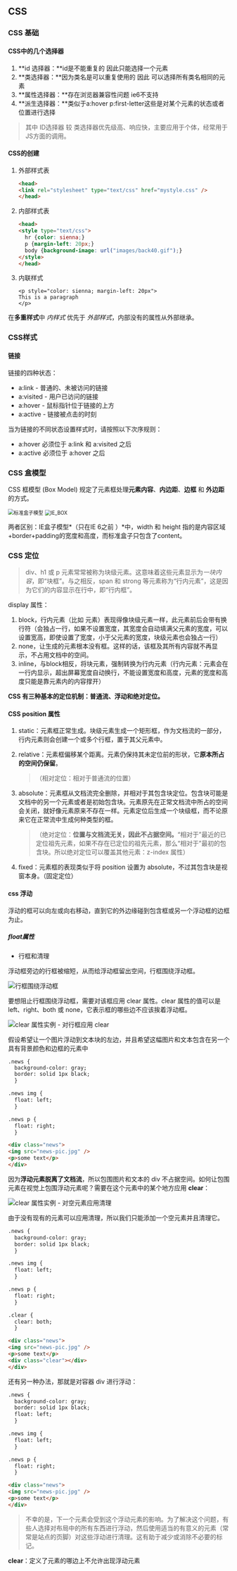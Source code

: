 ## CSS

### CSS 基础

#### CSS中的几个选择器

1. **id 选择器：**id是不能重复的 因此只能选择一个元素
2. **类选择器：**因为类名是可以重复使用的 因此 可以选择所有类名相同的元素
3. **属性选择器：**存在浏览器兼容性问题 ie6不支持
4. **派生选择器：**类似于a:hover p:first-letter这些是对某个元素的状态或者位置进行选择

> 其中 ID选择器 较 类选择器优先级高、响应快，主要应用于个体，经常用于JS方面的调用。

#### CSS的创建

1. 外部样式表

   ```html
   <head>
   <link rel="stylesheet" type="text/css" href="mystyle.css" />
   </head>
   ```

2. 内部样式表

   ```html
   <head>
   <style type="text/css">
     hr {color: sienna;}
     p {margin-left: 20px;}
     body {background-image: url("images/back40.gif");}
   </style>
   </head>
   ```

3. 内联样式

   ```
   <p style="color: sienna; margin-left: 20px">
   This is a paragraph
   </p>
   ```

在**多重样式**中 *内样式*  优先于 *外部样式*，内部没有的属性从外部继承。

### CSS样式

#### 链接

链接的四种状态：

- a:link - 普通的、未被访问的链接
- a:visited - 用户已访问的链接
- a:hover - 鼠标指针位于链接的上方
- a:active - 链接被点击的时刻

当为链接的不同状态设置样式时，请按照以下次序规则：

- a:hover 必须位于 a:link 和 a:visited 之后
- a:active 必须位于 a:hover 之后

### CSS 盒模型

CSS 框模型 (Box Model) 规定了元素框处理**元素内容**、**内边距**、**边框** 和 **外边距** 的方式。

<img src="res/BOX.jpg" alt="标准盒子模型" style="zoom:80%;" />

<img src="res/ie_box.jpg" alt="IE_BOX" style="zoom: 80%;" />

两者区别：IE盒子模型*（只在IE 6之前 ）*中，width 和 height 指的是内容区域+border+padding的宽度和高度，而标准盒子只包含了content。

### CSS 定位

> div、h1 或 p 元素常常被称为块级元素。这意味着这些元素显示为*一块内容*，即“块框”。与之相反，span 和 strong 等元素称为“行内元素”，这是因为它们的内容显示在行中，即“行内框”。

display 属性：

1. block，行内元素（比如 <a> 元素）表现得像块级元素一样，此元素前后会带有换行符（会独占一行，如果不设置宽度，其宽度会自动填满父元素的宽度，可以设置宽高，即使设置了宽度，小于父元素的宽度，块级元素也会独占一行）
2. none，让生成的元素根本没有框。这样的话，该框及其所有内容就不再显示，不占用文档中的空间。
3. inline，与block相反，将块元素，强制转换为行内元素（行内元素：元素会在一行内显示，超出屏幕宽度自动换行，不能设置宽度和高度，元素的宽度和高度只能是靠元素内的内容撑开）

**CSS 有三种基本的定位机制：普通流、浮动和绝对定位。**

#### CSS position 属性

1. static：元素框正常生成。块级元素生成一个矩形框，作为文档流的一部分，行内元素则会创建一个或多个行框，置于其父元素中。

2. relative：元素框偏移某个距离。元素仍保持其未定位前的形状，它**原本所占的空间仍保留**。

   > （相对定位：相对于普通流的位置）

3. absolute：元素框从文档流完全删除，并相对于其包含块定位。包含块可能是文档中的另一个元素或者是初始包含块。元素原先在正常文档流中所占的空间会关闭，就好像元素原来不存在一样。元素定位后生成一个块级框，而不论原来它在正常流中生成何种类型的框。

   > （绝对定位：**位置与文档流无关，因此不占据空间。**“相对于”最近的已定位祖先元素，如果不存在已定位的祖先元素，那么“相对于”最初的包含块。所以绝对定位可以覆盖其他元素：z-index 属性）

4. fixed：元素框的表现类似于将 position 设置为 absolute，不过其包含块是视窗本身。（固定定位）

#### css 浮动

浮动的框可以向左或向右移动，直到它的外边缘碰到包含框或另一个浮动框的边框为止。

##### float属性

- 行框和清理

浮动框旁边的行框被缩短，从而给浮动框留出空间，行框围绕浮动框。

![行框围绕浮动框](res/ct_css_positioning_floating_linebox.gif)

要想阻止行框围绕浮动框，需要对该框应用 clear 属性。clear 属性的值可以是 left、right、both 或 none，它表示框的哪些边不应该挨着浮动框。

![clear 属性实例 - 对行框应用 clear](res/ct_css_positioning_floating_clear.gif)

假设希望让一个图片浮动到文本块的左边，并且希望这幅图片和文本包含在另一个具有背景颜色和边框的元素中

```html
.news {
  background-color: gray;
  border: solid 1px black;
  }

.news img {
  float: left;
  }

.news p {
  float: right;
  }

<div class="news">
<img src="news-pic.jpg" />
<p>some text</p>
</div>
```

因为**浮动元素脱离了文档流**，所以包围图片和文本的 div 不占据空间。如何让包围元素在视觉上包围浮动元素呢？需要在这个元素中的某个地方应用 **clear**：

![clear 属性实例 - 对空元素应用清理](res/ct_css_positioning_floating_clear_div.gif)

由于没有现有的元素可以应用清理，所以我们只能添加一个空元素并且清理它。

```html
.news {
  background-color: gray;
  border: solid 1px black;
  }

.news img {
  float: left;
  }

.news p {
  float: right;
  }

.clear {
  clear: both;
  }

<div class="news">
<img src="news-pic.jpg" />
<p>some text</p>
<div class="clear"></div>
</div>
```

还有另一种办法，那就是对容器 div 进行浮动：

```html
.news {
  background-color: gray;
  border: solid 1px black;
  float: left;
  }

.news img {
  float: left;
  }

.news p {
  float: right;
  }

<div class="news">
<img src="news-pic.jpg" />
<p>some text</p>
</div>
```

> 不幸的是，下一个元素会受到这个浮动元素的影响。为了解决这个问题，有些人选择对布局中的所有东西进行浮动，然后使用适当的有意义的元素（常常是站点的页脚）对这些浮动进行清理。这有助于减少或消除不必要的标记。

**clear**：定义了元素的哪边上不允许出现浮动元素